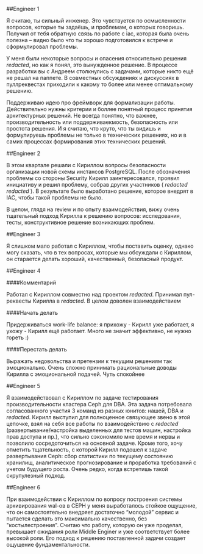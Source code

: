 ##Engineer 1

Я считаю, ты сильный инженер. Это чувствуется по осмысленности вопросов, которые ты задаёшь, и проблемам, о которых говоришь. Получил от тебя обратную связь по работе с iac, которая была очень полезна – видно было что ты хорошо подготовился к встрече и сформулировал проблемы.

У меня были некоторые вопросы и опасения относительно решения _redacted_, но как я понял, это вынужденное решение. В процессе разработки вы с Андреем столкнулись с задачами, которые никто ещё не решал на паппете. В совместных обсуждениях и дискуссиях в пуллреквестах приходили к какому то более или менее оптимальному решению.

Поддерживаю идею про фреймворк для формализации работы. Действительно нужны критерии и боллее понятный процесс принятия архитектурных решений. Не всегда понятно, что важнее, производительность или поддерживаекмость, безопасность или простота решения. И я считаю, что круто, что ты видишь и формулируешь проблемы не только в технических решениях, но и в самих процессах формирования этих технических решений.

##Engineer 2

В этом квартале решали с Кириллом вопросы безопасности организации новой схемы инстансов PostgreSQL. После обозначения проблемы со стороны Security Кирилл заинтересовался, проявил инициативу и решил проблему, собрав других участников ( _redacted_ _redacted_ ). В результате было выработано решение, которое внедрят в IAC, чтобы такой проблемы не было.

В целом, глядя на review и по опыту взаимодействия, вижу очень тщательный подход Кирилла к решению вопросов: исследования, тесты, конструктивное решение возникающих проблем.

##Engineer 3

Я слишком мало работал с Кириллом, чтобы поставить оценку, однако могу сказать, что в тех вопросах, которые мы обсуждали с Кириллом, он старается делать хороший, качественный, безопасный продукт.

##Engineer 4

####Комментарий

Работал с Кириллом совместно над проектом _redacted_. Принимал пул-реквесты Кирилла в _redacted_. В целом доволен взаимодействием

####Начать делать

Придерживаться work-life balance: я прихожу - Кирилл уже работает, я ухожу - Кирилл ещё работает. Много не значит эффективно, не нужно гореть :)

####Перестать делать

Выражать недовольства и претензии к текущим решениям так эмоционально. Очень сложно принимать рациональные доводы Кирилла с эмоциональной подачей. Чуть спокойнее

##Engineer 5

Я взаимодействовал с Кириллом по задаче тестирования производительности кластера Ceph для DBA. Эта задача потребовала согласованного участия 3 команд из разных юнитов: нашей, DBA и _redacted_. Кирилл выступил для полноценное связующее звено в этой цепочке, взял на себя все работы по взаимодействию с _redacted_ (развертывание/настройка выделенных для тестов машин, настройка прав доступа и пр.), что сильно сэкономило мне время и нервы и позволило сосредоточиться на основной задаче. Кроме того, хочу отметить тщательность, с которой Кирилл подошел к задаче развертывания Ceph: сбор статистики по текущему состоянию хранилищ, аналитическое прогнозирование и проработка требований с учетом будущего роста. Очень редко, когда встретишь такой скрупулезный подход.

##Engineer 6

При взаимодействии с Кириллом по вопросу построения системы архивирования wal-ов в CEPH у меня выработалось стойкое ощущение, что он самостоятельно внедряет достаточно “молодой” сервис и пытается сделать это максимально качественно, без "костылестроения". Считаю что работу, которую он уже проделал, превышает ожидания роли Middle Enginer и уже соответствует более высокой роли. Его подход к решению поставленной задачи создает ощущение фундаментальности.